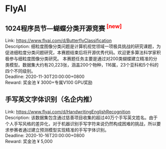 # FlyAI



## 1024程序员节—蝴蝶分类开源竞赛 <sup style="color:red">[new]<sup>  

Link: https://www.flyai.com/d/ButterflyClassification  
Description: 细粒度图像分类问题是计算机视觉领域一项极具挑战的研究课题，为促进细粒度分类问题研究，本赛题结束后将开源优秀代码。欢迎更多算法科学家积极参与细粒度图像分类研究。
本赛题任务主要是通过对200类蝴蝶建立精准的分类模型。数据集大约有20,223张，涵盖200个物种，116属，23个亚科和5个科的四个不同级别。  
Deadline: 2020-11-30T20:00:00+0800  
Reward: 奖金池 ¥ 3000+专属V100 GPU奖励  


## 手写英文字体识别（名企内推）

Link: https://www.flyai.com/d/HandwritingEnglishRecognition  
Description: 该数据集包含通过慈善项目收集的超过40万个手写英文姓名。由于个人手写风格的差异化，对于机器识别手写字符来说仍然构成困难的挑战，所以要求参赛者通过建立预测模型实现精准的手写字体识别。  
Deadline: 2020-10-16T20:00:00+0800  
Reward: 奖金池 ¥ 5,000  

